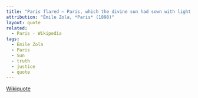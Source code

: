 ```yaml
---
title: "Paris flared — Paris, which the divine sun had sown with light, and where in glory waved the great future harvest of Truth and of Justice."
attribution: "Émile Zola, *Paris* (1898)"
layout: quote
related:
  - Paris - Wikipedia
tags:
  - Émile Zola
  - Paris
  - Sun
  - truth
  - justice
  - quote
---
```

[Wikiquote](https://en.wikiquote.org/wiki/%C3%89mile_Zola)